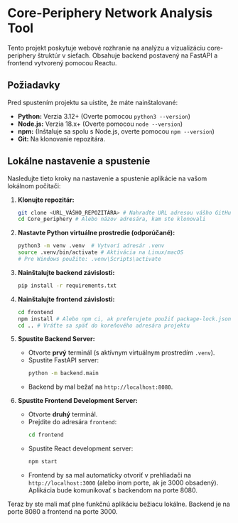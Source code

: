 # Core-Periphery Network Analysis Tool

Tento projekt poskytuje webové rozhranie na analýzu a vizualizáciu core-periphery štruktúr v sieťach. Obsahuje backend postavený na FastAPI a frontend vytvorený pomocou Reactu.

## Požiadavky

Pred spustením projektu sa uistite, že máte nainštalované:

*   **Python:** Verzia 3.12+ (Overte pomocou `python3 --version`)
*   **Node.js:** Verzia 18.x+ (Overte pomocou `node --version`)
*   **npm:** (Inštaluje sa spolu s Node.js, overte pomocou `npm --version`)
*   **Git:** Na klonovanie repozitára.

## Lokálne nastavenie a spustenie

Nasledujte tieto kroky na nastavenie a spustenie aplikácie na vašom lokálnom počítači:

1.  **Klonujte repozitár:**
    ```bash
    git clone <URL_VÁŠHO_REPOZITÁRA> # Nahraďte URL adresou vášho GitHub repozitára
    cd Core_periphery # Alebo názov adresára, kam ste klonovali
    ```

2.  **Nastavte Python virtuálne prostredie (odporúčané):**
    ```bash
    python3 -m venv .venv  # Vytvorí adresár .venv
    source .venv/bin/activate # Aktivácia na Linux/macOS
    # Pre Windows použite: .venv\Scripts\activate
    ```

3.  **Nainštalujte backend závislosti:**
    ```bash
    pip install -r requirements.txt
    ```

4.  **Nainštalujte frontend závislosti:**
    ```bash
    cd frontend
    npm install # Alebo npm ci, ak preferujete použiť package-lock.json
    cd .. # Vráťte sa späť do koreňového adresára projektu
    ```

5.  **Spustite Backend Server:**
    *   Otvorte **prvý** terminál (s aktívnym virtuálnym prostredím `.venv`).
    *   Spustite FastAPI server:
        ```bash
        python -m backend.main
        ```
    *   Backend by mal bežať na `http://localhost:8080`.

6.  **Spustite Frontend Development Server:**
    *   Otvorte **druhý** terminál.
    *   Prejdite do adresára `frontend`:
        ```bash
        cd frontend
        ```
    *   Spustite React development server:
        ```bash
        npm start
        ```
    *   Frontend by sa mal automaticky otvoriť v prehliadači na `http://localhost:3000` (alebo inom porte, ak je 3000 obsadený). Aplikácia bude komunikovať s backendom na porte 8080.

Teraz by ste mali mať plne funkčnú aplikáciu bežiacu lokálne. Backend je na porte 8080 a frontend na porte 3000.
